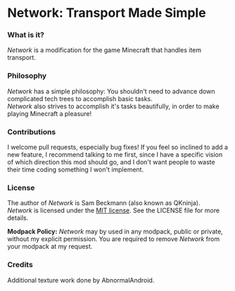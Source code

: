 # Network: Transport Made Simple
### What is it?
*Network* is a modification for the game Minecraft that handles item transport.
### Philosophy
*Network* has a simple philosophy: You shouldn't need to advance down complicated tech trees to accomplish basic tasks.  
*Network* also strives to accomplish it's tasks beautifully, in order to make playing Minecraft a pleasure!
### Contributions
I welcome pull requests, especially bug fixes! If you feel so inclined to add a new feature, I recommend talking to me first, since I have a specific vision of which direction this mod should go, and I don't want people to waste their time coding something I won't implement.
### License
The author of *Network* is Sam Beckmann (also known as QKninja).  
*Network* is licensed under the [MIT license](http://opensource.org/licenses/MIT). See the LICENSE file for more details.

**Modpack Policy:** *Network* may by used in any modpack, public or private, without my explicit permission. You are required to remove *Network* from your modpack at my request.
### Credits
Additional texture work done by AbnormalAndroid.
